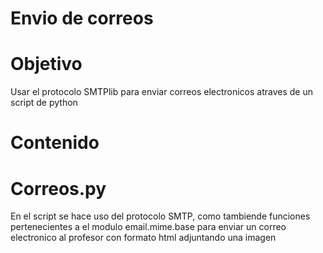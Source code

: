 # Envio de correos 

# Objetivo 
Usar el protocolo SMTPlib para enviar correos electronicos atraves de un script de python
# Contenido
# Correos.py
En el script se hace uso del protocolo SMTP, como tambiende funciones pertenecientes a el modulo email.mime.base
para enviar un correo electronico al profesor con formato html adjuntando una imagen 
